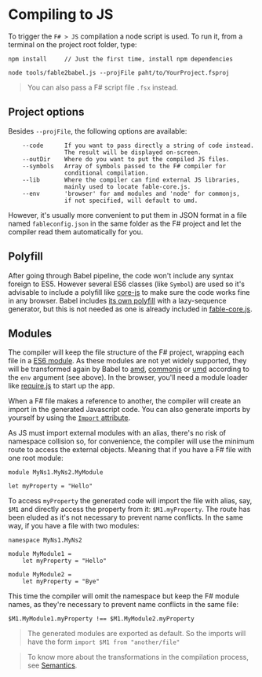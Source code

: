 # Compiling to JS

To trigger the `F# > JS` compilation a node script is used. To run it, from a terminal on the project root folder, type:

```
npm install     // Just the first time, install npm dependencies

node tools/fable2babel.js --projFile paht/to/YourProject.fsproj
```

> You can also pass a F# script file `.fsx` instead.


## Project options

Besides `--projFile`, the following options are available:

```
    --code      If you want to pass directly a string of code instead.
                The result will be displayed on-screen.
    --outDir    Where do you want to put the compiled JS files.
    --symbols   Array of symbols passed to the F# compiler for
                conditional compilation.
    --lib       Where the compiler can find external JS libraries,
                mainly used to locate fable-core.js.
    --env       'browser' for amd modules and 'node' for commonjs,
                if not specified, will default to umd.
```

However, it's usually more convenient to put them in JSON format in a file named `fableconfig.json` in the same folder as the F# project and let the compiler read them automatically for you.


## Polyfill

After going through Babel pipeline, the code won't include any syntax foreign to ES5. However several ES6 classes (like `Symbol`) are used so it's advisable to include a polyfill like [core-js](https://github.com/zloirock/core-js) to make sure the code works fine in any browser. Babel includes [its own polyfill](http://babeljs.io/docs/usage/polyfill/) with a lazy-sequence generator, but this is not needed as one is already included in [fable-core.js](/lib/fable-core.js).


## Modules

The compiler will keep the file structure of the F# project, wrapping each file in a [ES6 module](https://github.com/lukehoban/es6features#modules). As these modules are not yet widely supported, they will be transformed again by Babel to [amd](http://requirejs.org/docs/whyamd.html), [commonjs](https://nodejs.org/docs/latest/api/modules.html) or [umd](https://github.com/umdjs/umd) according to the `env` argument (see above). In the browser, you'll need a module loader like [require.js](http://requirejs.org) to start up the app.

When a F# file makes a reference to another, the compiler will create an import in the generated Javascript code. You can also generate imports by yourself by using the [`Import` attribute](interacting.md).

As JS must import external modules with an alias, there's no risk of namespace collision so, for convenience, the compiler will use the minimum route to access the external objects. Meaning that if you have a F# file with one root module:

```
module MyNs1.MyNs2.MyModule

let myProperty = "Hello"
```

To access `myProperty` the generated code will import the file with alias, say, `$M1` and directly access the property from it: `$M1.myProperty`. The route has been eluded as it's not necessary to prevent name conflicts. In the same way, if you have a file with two modules:

```
namespace MyNs1.MyNs2

module MyModule1 =
    let myProperty = "Hello"
    
module MyModule2 =
    let myProperty = "Bye"
```

This time the compiler will omit the namespace but keep the F# module names, as they're necessary to prevent name conflicts in the same file:

```
$M1.MyModule1.myProperty !== $M1.MyModule2.myProperty
```

> The generated modules are exported as default. So the imports will have the form `import $M1 from "another/file"`

> To know more about the transformations in the compilation process, see [Semantics](semantics.md).